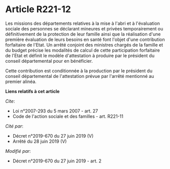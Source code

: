 # Article R221-12

Les missions des départements relatives à la mise à l'abri et à l'évaluation sociale des personnes se déclarant mineures et
privées temporairement ou définitivement de la protection de leur famille ainsi que la réalisation d'une première évaluation
de leurs besoins en santé font l'objet d'une contribution forfaitaire de l'Etat. Un arrêté conjoint des ministres chargés de
la famille et du budget précise les modalités de calcul de cette participation forfaitaire de l'Etat et définit le modèle
d'attestation à produire par le président du conseil départemental pour en bénéficier.

Cette contribution est conditionnée à la production par le président du conseil départemental de l'attestation prévue par
l'arrêté mentionné au premier alinéa.

**Liens relatifs à cet article**

_Cite_:

  - Loi n°2007-293 du 5 mars 2007 - art. 27
  - Code de l'action sociale et des familles - art. R221-11

_Cité par_:

  - Décret n°2019-670 du 27 juin 2019 (V)
  - Arrêté du 28 juin 2019 (V)

_Modifié par_:

  - Décret n°2019-670 du 27 juin 2019 - art. 2
